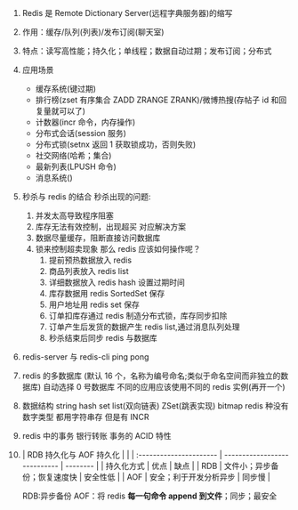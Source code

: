 1.  Redis 是 Remote Dictionary Server(远程字典服务器)的缩写
2.  作用：缓存/队列(列表)/发布订阅(聊天室)
3.  特点：读写高性能；持久化；单线程；数据自动过期；发布订阅；分布式
4.  应用场景
    - 缓存系统(键过期)
    - 排行榜(zset 有序集合 ZADD ZRANGE ZRANK)/微博热搜(存帖子 id 和回复量就可以了)
    - 计数器(incr 命令，内存操作)
    - 分布式会话(session 服务)
    - 分布式锁(setnx 返回 1 获取锁成功，否则失败)
    - 社交网络(哈希；集合)
    - 最新列表(LPUSH 命令)
    - 消息系统()
5.  秒杀与 redis 的结合
    秒杀出现的问题:
    1. 并发太高导致程序阻塞
    2. 库存无法有效控制，出现超买
       对应解决方案
    3. 数据尽量缓存，阻断直接访问数据库
    4. 锁来控制超卖现象
       那么 redis 应该如何操作呢？
       1. 提前预热数据放入 redis
       2. 商品列表放入 redis list
       3. 详细数据放入 redis hash 设置过期时间
       4. 库存数据用 redis SortedSet 保存
       5. 用户地址用 redis set 保存
       6. 订单扣库存通过 redis 制造分布式锁，库存同步扣除
       7. 订单产生后发货的数据产生 redis list,通过消息队列处理
       8. 秒杀结束后同步 redis 与数据库
6.  redis-server 与 redis-cli
    ping pong
7.  redis 的多数据库 (默认 16 个，名称为编号命名;类似于命名空间而非独立的数据库)
    自动选择 0 号数据库
    不同的应用应该使用不同的 redis 实例(再开一个)
8.  数据结构
    string hash set list(双向链表) ZSet(跳表实现) bitmap
    redis 种没有数字类型 都用字符串存 但是有 INCR
9.  redis 中的事务
    银行转账
    事务的 ACID 特性
10. | RDB 持久化与 AOF 持久化 |                              |
    | :---------------------- | ---------------------------- | -------- |
    | 持久化方式              | 优点                         | 缺点     |
    | RDB                     | 文件小；异步备份；恢复速度快 | 安全性低 |
    | AOF                     | 安全；利于开发分析异步       | 同步慢   |

    RDB:异步备份
    AOF：将 redis **每一句命令 append 到文件**；同步；最安全
